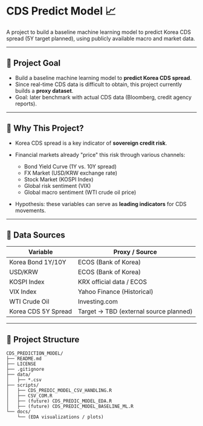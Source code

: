 # CDS Predict Model 📈

A project to build a baseline machine learning model to predict Korea CDS spread (5Y target planned), using publicly available macro and market data.

---

## 📌 Project Goal

- Build a baseline machine learning model to **predict Korea CDS spread**.
- Since real-time CDS data is difficult to obtain, this project currently builds a **proxy dataset**.
- Goal: later benchmark with actual CDS data (Bloomberg, credit agency reports).

---

## 📌 Why This Project?

- Korea CDS spread is a key indicator of **sovereign credit risk**.
- Financial markets already "price" this risk through various channels:
  - Bond Yield Curve (1Y vs. 10Y spread)
  - FX Market (USD/KRW exchange rate)
  - Stock Market (KOSPI Index)
  - Global risk sentiment (VIX)
  - Global macro sentiment (WTI crude oil price)

- Hypothesis: these variables can serve as **leading indicators** for CDS movements.

---

## 📌 Data Sources

| Variable        | Proxy / Source                |
|-----------------|-------------------------------|
| Korea Bond 1Y/10Y | ECOS (Bank of Korea)         |
| USD/KRW          | ECOS (Bank of Korea)         |
| KOSPI Index      | KRX official data / ECOS     |
| VIX Index        | Yahoo Finance (Historical)   |
| WTI Crude Oil    | Investing.com                |
| Korea CDS 5Y Spread | Target → TBD (external source planned) |

---

## 📌 Project Structure

```plaintext
CDS_PREDICTION_MODEL/
├── README.md
├── LICENSE
├── .gitignore
├── data/
│   ├── *.csv
├── scripts/
│   ├── CDS_PREDIC_MODEL_CSV_HANDLING.R
│   ├── CSV_COM.R
│   ├── (future) CDS_PREDIC_MODEL_EDA.R
│   ├── (future) CDS_PREDIC_MODEL_BASELINE_ML.R
└── docs/
    └── (EDA visualizations / plots)
